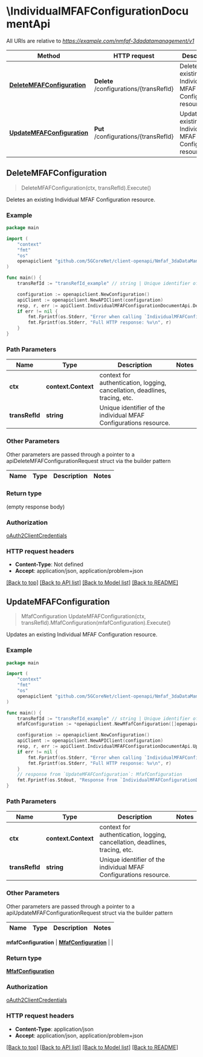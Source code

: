 # \IndividualMFAFConfigurationDocumentApi

All URIs are relative to *https://example.com/nmfaf-3dadatamanagement/v1*

Method | HTTP request | Description
------------- | ------------- | -------------
[**DeleteMFAFConfiguration**](IndividualMFAFConfigurationDocumentApi.md#DeleteMFAFConfiguration) | **Delete** /configurations/{transRefId} | Deletes an existing Individual MFAF Configuration resource.
[**UpdateMFAFConfiguration**](IndividualMFAFConfigurationDocumentApi.md#UpdateMFAFConfiguration) | **Put** /configurations/{transRefId} | Updates an existing Individual MFAF Configuration resource.



## DeleteMFAFConfiguration

> DeleteMFAFConfiguration(ctx, transRefId).Execute()

Deletes an existing Individual MFAF Configuration resource.

### Example

```go
package main

import (
    "context"
    "fmt"
    "os"
    openapiclient "github.com/5GCoreNet/client-openapi/Nmfaf_3daDataManagement"
)

func main() {
    transRefId := "transRefId_example" // string | Unique identifier of the individual MFAF Configurations resource.

    configuration := openapiclient.NewConfiguration()
    apiClient := openapiclient.NewAPIClient(configuration)
    resp, r, err := apiClient.IndividualMFAFConfigurationDocumentApi.DeleteMFAFConfiguration(context.Background(), transRefId).Execute()
    if err != nil {
        fmt.Fprintf(os.Stderr, "Error when calling `IndividualMFAFConfigurationDocumentApi.DeleteMFAFConfiguration``: %v\n", err)
        fmt.Fprintf(os.Stderr, "Full HTTP response: %v\n", r)
    }
}
```

### Path Parameters


Name | Type | Description  | Notes
------------- | ------------- | ------------- | -------------
**ctx** | **context.Context** | context for authentication, logging, cancellation, deadlines, tracing, etc.
**transRefId** | **string** | Unique identifier of the individual MFAF Configurations resource. | 

### Other Parameters

Other parameters are passed through a pointer to a apiDeleteMFAFConfigurationRequest struct via the builder pattern


Name | Type | Description  | Notes
------------- | ------------- | ------------- | -------------


### Return type

 (empty response body)

### Authorization

[oAuth2ClientCredentials](../README.md#oAuth2ClientCredentials)

### HTTP request headers

- **Content-Type**: Not defined
- **Accept**: application/json, application/problem+json

[[Back to top]](#) [[Back to API list]](../README.md#documentation-for-api-endpoints)
[[Back to Model list]](../README.md#documentation-for-models)
[[Back to README]](../README.md)


## UpdateMFAFConfiguration

> MfafConfiguration UpdateMFAFConfiguration(ctx, transRefId).MfafConfiguration(mfafConfiguration).Execute()

Updates an existing Individual MFAF Configuration resource.

### Example

```go
package main

import (
    "context"
    "fmt"
    "os"
    openapiclient "github.com/5GCoreNet/client-openapi/Nmfaf_3daDataManagement"
)

func main() {
    transRefId := "transRefId_example" // string | Unique identifier of the individual MFAF Configurations resource.
    mfafConfiguration := *openapiclient.NewMfafConfiguration([]openapiclient.MessageConfiguration{*openapiclient.NewMessageConfiguration("CorreId_example", "NotificationURI_example")}) // MfafConfiguration | 

    configuration := openapiclient.NewConfiguration()
    apiClient := openapiclient.NewAPIClient(configuration)
    resp, r, err := apiClient.IndividualMFAFConfigurationDocumentApi.UpdateMFAFConfiguration(context.Background(), transRefId).MfafConfiguration(mfafConfiguration).Execute()
    if err != nil {
        fmt.Fprintf(os.Stderr, "Error when calling `IndividualMFAFConfigurationDocumentApi.UpdateMFAFConfiguration``: %v\n", err)
        fmt.Fprintf(os.Stderr, "Full HTTP response: %v\n", r)
    }
    // response from `UpdateMFAFConfiguration`: MfafConfiguration
    fmt.Fprintf(os.Stdout, "Response from `IndividualMFAFConfigurationDocumentApi.UpdateMFAFConfiguration`: %v\n", resp)
}
```

### Path Parameters


Name | Type | Description  | Notes
------------- | ------------- | ------------- | -------------
**ctx** | **context.Context** | context for authentication, logging, cancellation, deadlines, tracing, etc.
**transRefId** | **string** | Unique identifier of the individual MFAF Configurations resource. | 

### Other Parameters

Other parameters are passed through a pointer to a apiUpdateMFAFConfigurationRequest struct via the builder pattern


Name | Type | Description  | Notes
------------- | ------------- | ------------- | -------------

 **mfafConfiguration** | [**MfafConfiguration**](MfafConfiguration.md) |  | 

### Return type

[**MfafConfiguration**](MfafConfiguration.md)

### Authorization

[oAuth2ClientCredentials](../README.md#oAuth2ClientCredentials)

### HTTP request headers

- **Content-Type**: application/json
- **Accept**: application/json, application/problem+json

[[Back to top]](#) [[Back to API list]](../README.md#documentation-for-api-endpoints)
[[Back to Model list]](../README.md#documentation-for-models)
[[Back to README]](../README.md)

